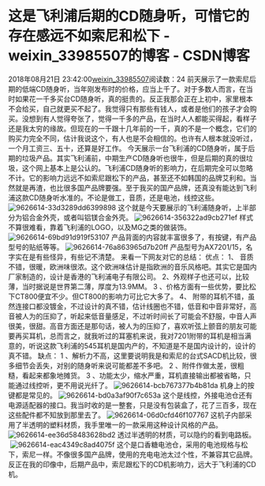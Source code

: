 # 这是飞利浦后期的CD随身听，可惜它的存在感远不如索尼和松下 - weixin_33985507的博客 - CSDN博客
2018年08月21日 23:42:00[weixin_33985507](https://me.csdn.net/weixin_33985507)阅读数：24
前天展示了一款索尼后期的低端CD随身听，当年刚发布时的价格，应当上千了。对于多数人而言，在当时如果花一千多买台CD随身听，真的挺贵的。反正我那会正在上初中，家里根本不会给买，自己就更买不起了。我觉得只有那些有钱人，或者是他们的孩子才会购买。没想到有人觉得夸张了，觉得一千多的产品，在当时人人都能买得起，看样子还是我太穷的缘故。但现在的一千跟十几年前的一千，真的不是一个概念，它们的购买力完全不同，估计我说这个，有人也是不会相信的。也许有人根本就没听过，一个月工资三、五十，还算是好工作。
今天展示一台飞利浦的CD随身听，属于后期的垃圾产品。其实飞利浦前，中期生产CD随身听也很牛，但是后期的真的很垃圾，这个网上基本上是公认的。飞利浦CD随身听的影响力，在后期完全可以忽略不计。它的影响力远远不如索尼跟松下的产品，甚至还不如韩国的品牌艾利和。当然就是再渣，也比很多国产品牌要强。至于我买的国产品牌，还真没有能达到飞利浦这款CD随身听水准的。不论是做工，音质，还是电池，线控这些。
![9626614-33d3289dd6399898](https://upload-images.jianshu.io/upload_images/9626614-33d3289dd6399898)
这个就是今天要展示的飞利浦随身听，上半部分为铝合金外壳，或者叫铝镁合金外壳。
![9626614-356322ad9cb271ef](https://upload-images.jianshu.io/upload_images/9626614-356322ad9cb271ef)
样式不算很难看，靠着飞利浦的LOGO，以及MG之类的做装饰。
![9626614-69bd91d919f53107](https://upload-images.jianshu.io/upload_images/9626614-69bd91d919f53107)
产品背面的内容就丰富很多了，有按键，有产品型号的贴纸等等。
![9626614-76a863965d7b20ff](https://upload-images.jianshu.io/upload_images/9626614-76a863965d7b20ff)
产品型号为AX7201/15，名字实在是有些怪异，有些记不清楚。
来看一下网友对它的总结：
优点：
1、 音质不错，很暖，欧洲味很浓。这个欧洲味估计是指欧洲的音乐风格吧。其实它是国内厂家制造的，设计是香港的飞利浦电子有限公司。
2、外观样子也还可以，比较薄，当时据说是世界第二薄，厚度为13.9MM。
3 、价格方面有一些优势，要比松下CT800便宜不少。但CT800的影响力可比它大多了。
4、 附带的耳机不错，虽然连接口都没镀金，不过设计的真不错，估计线圈也不错，低音和中音非常好，高音被人为的压抑了，听起来低音量感足，不过听时间长了可能会不舒服，中音人声很美，很甜。高音方面还是那句话，被人为的压抑了，喜欢听弦上颤音的朋友可能要再买耳机，总而言之，就我听过的耳塞机来说，我对7201附带的耳机是相当满意的，听说这款飞利浦的545耳机是国内产的，不知道是不是国内设计的，设计的真不错。
缺点：
1 、解析力不高，这里要说明我是和索尼的台式SACD机比较，很多细节会丢失，对别的随身听来说可能都差不多吧。
2 、附件作做太差，很粗糙，看起来都象地摊货。
3 、功能太少，缩水严重，耳机直接输出都被省略，只能通过线控听，更不用说光纤了。
![9626614-bcb767377b4b81da](https://upload-images.jianshu.io/upload_images/9626614-bcb767377b4b81da)
机身上的按键都是常见的。
![9626614-bd0a3af90f7c653a](https://upload-images.jianshu.io/upload_images/9626614-bd0a3af90f7c653a)
这个是线控，外接电池仓还有电源适配器的接口。我当时收的是一整套，只是没有包装盒了，花了三百多，现在这些配件都不知放到那里去了。
![9626614-06d0cfd46f107767](https://upload-images.jianshu.io/upload_images/9626614-06d0cfd46f107767)
这机子内部采用了半透明的塑料材质，我手里唯一的一款采用这种设计风格的产品。
![9626614-ee36d58483628bd2](https://upload-images.jianshu.io/upload_images/9626614-ee36d58483628bd2)
透过半透明的材质，可以隐约的看到电路板。
​
![9626614-eac4349c8ad4075f](https://upload-images.jianshu.io/upload_images/9626614-eac4349c8ad4075f)
这个是口香糖电池仓，采用的电池规格与松下，索尼一样。不像很多国产品牌，使用的充电电池太过个性，不兼容其它品牌。反正在我的印像中，后期产品中，索尼跟松下的CD机影响力，远大于飞利浦的CD机。
